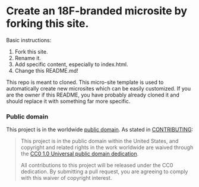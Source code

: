 # Create an 18F-branded microsite by forking this site.

Basic instructions:
1. Fork this site.
2. Rename it.
3. Add specific content, especially to index.html.
4. Change this README.md!

This repo  is meant to cloned.  This micro-site template is used to
automatically create new microsites which can be easily customized.
If you are the owner if this README, you have probably already cloned
it and should replace it with something far more specific.

### Public domain

This project is in the worldwide [public domain](LICENSE.md). As stated in [CONTRIBUTING](CONTRIBUTING.md):

> This project is in the public domain within the United States, and copyright and related rights in the work worldwide are waived through the [CC0 1.0 Universal public domain dedication](https://creativecommons.org/publicdomain/zero/1.0/).
>
> All contributions to this project will be released under the CC0 dedication. By submitting a pull request, you are agreeing to comply with this waiver of copyright interest.
